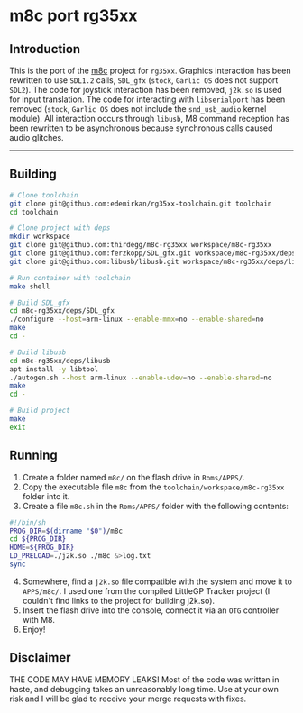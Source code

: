 # m8c port rg35xx

## Introduction

This is the port of the [m8c](https://github.com/laamaa/m8c) project for `rg35xx`.
Graphics interaction has been rewritten to use `SDL1.2` calls, `SDL_gfx` (`stock`, `Garlic OS` does not support `SDL2`).
The code for joystick interaction has been removed, `j2k.so` is used for input translation.
The code for interacting with `libserialport` has been removed (`stock`, `Garlic OS` does not include the `snd_usb_audio` kernel module).
All interaction occurs through `libusb`, M8 command reception has been rewritten to be asynchronous because synchronous calls caused audio glitches.

-------

## Building

```bash
# Clone toolchain
git clone git@github.com:edemirkan/rg35xx-toolchain.git toolchain
cd toolchain

# Clone project with deps
mkdir workspace
git clone git@github.com:thirdegg/m8c-rg35xx workspace/m8c-rg35xx
git clone git@github.com:ferzkopp/SDL_gfx.git workspace/m8c-rg35xx/deps/SDL_gfx
git clone git@github.com:libusb/libusb.git workspace/m8c-rg35xx/deps/libusb

# Run container with toolchain
make shell

# Build SDL_gfx
cd m8c-rg35xx/deps/SDL_gfx
./configure --host=arm-linux --enable-mmx=no --enable-shared=no
make
cd -

# Build libusb
cd m8c-rg35xx/deps/libusb
apt install -y libtool
./autogen.sh --host arm-linux --enable-udev=no --enable-shared=no
make
cd -

# Build project
make
exit
```

## Running

1) Create a folder named `m8c/` on the flash drive in `Roms/APPS/`.
2) Copy the executable file `m8c` from the `toolchain/workspace/m8c-rg35xx` folder into it.
3) Create a file `m8c.sh` in the `Roms/APPS/` folder with the following contents:
```sh
#!/bin/sh
PROG_DIR=$(dirname "$0")/m8c
cd ${PROG_DIR}
HOME=${PROG_DIR}
LD_PRELOAD=./j2k.so ./m8c &>log.txt
sync
```
4) Somewhere, find a `j2k.so` file compatible with the system and move it to `APPS/m8c/`. I used one from the compiled LittleGP Tracker project (I couldn't find links to the project for building j2k.so).
5) Insert the flash drive into the console, connect it via an `OTG` controller with M8.
6) Enjoy!

## Disclaimer
THE CODE MAY HAVE MEMORY LEAKS! Most of the code was written in haste, and debugging takes an unreasonably long time. Use at your own risk and I will be glad to receive your merge requests with fixes.